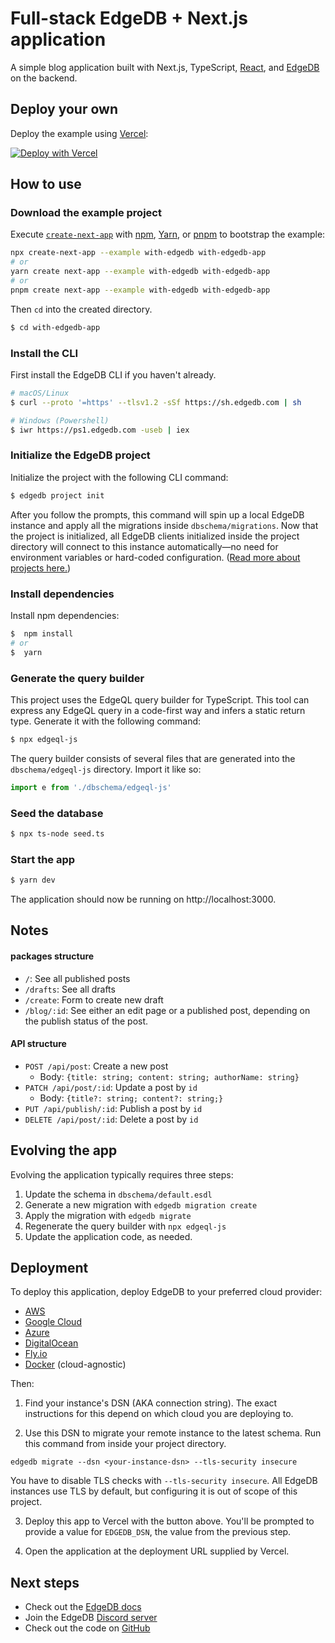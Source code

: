 # Full-stack EdgeDB + Next.js application

A simple blog application built with Next.js, TypeScript, [React](https://reactjs.org/), and [EdgeDB](https://www.edgedb.com/docs) on the backend.

## Deploy your own

Deploy the example using [Vercel](https://vercel.com?utm_source=github&utm_medium=readme&utm_campaign=next-example):

[![Deploy with Vercel](https://vercel.com/button)](https://vercel.com/new/git/external?repository-url=https://github.com/vercel/next.js/tree/canary/examples/with-edgedb&project-name=with-edgedb&repository-name=with-edgedb&env=EDGEDB_DSN)

## How to use

### Download the example project

Execute [`create-next-app`](https://github.com/vercel/next.js/tree/canary/packages/create-next-app) with [npm](https://docs.npmjs.com/cli/init), [Yarn](https://yarnpkg.com/lang/en/docs/cli/create/), or [pnpm](https://pnpm.io) to bootstrap the example:

```bash
npx create-next-app --example with-edgedb with-edgedb-app
# or
yarn create next-app --example with-edgedb with-edgedb-app
# or
pnpm create next-app --example with-edgedb with-edgedb-app
```

Then `cd` into the created directory.

```bash
$ cd with-edgedb-app
```

### Install the CLI

First install the EdgeDB CLI if you haven't already.

```bash
# macOS/Linux
$ curl --proto '=https' --tlsv1.2 -sSf https://sh.edgedb.com | sh

# Windows (Powershell)
$ iwr https://ps1.edgedb.com -useb | iex
```

### Initialize the EdgeDB project

Initialize the project with the following CLI command:

```bash
$ edgedb project init
```

After you follow the prompts, this command will spin up a local EdgeDB instance and apply all the migrations inside `dbschema/migrations`. Now that the project is initialized, all EdgeDB clients initialized inside the project directory will connect to this instance automatically—no need for environment variables or hard-coded configuration. ([Read more about projects here.](https://www.edgedb.com/docs/guides/projects))

### Install dependencies

Install npm dependencies:

```bash
$  npm install
# or
$  yarn
```

### Generate the query builder

This project uses the EdgeQL query builder for TypeScript. This tool can express any EdgeQL query in a code-first way and infers a static return type. Generate it with the following command:

```bash
$ npx edgeql-js
```

The query builder consists of several files that are generated into the `dbschema/edgeql-js` directory. Import it like so:

```ts
import e from './dbschema/edgeql-js'
```

### Seed the database

```bash
$ npx ts-node seed.ts
```

### Start the app

```bash
$ yarn dev
```

The application should now be running on http://localhost:3000.

## Notes

#### packages structure

- `/`: See all published posts
- `/drafts`: See all drafts
- `/create`: Form to create new draft
- `/blog/:id`: See either an edit page or a published post, depending on the publish status of the post.

#### API structure

- `POST /api/post`: Create a new post
  - Body: `{title: string; content: string; authorName: string}`
- `PATCH /api/post/:id`: Update a post by `id`
  - Body: `{title?: string; content?: string;}`
- `PUT /api/publish/:id`: Publish a post by `id`
- `DELETE /api/post/:id`: Delete a post by `id`

## Evolving the app

Evolving the application typically requires three steps:

1. Update the schema in `dbschema/default.esdl`
2. Generate a new migration with `edgedb migration create`
3. Apply the migration with `edgedb migrate`
4. Regenerate the query builder with `npx edgeql-js`
5. Update the application code, as needed.

## Deployment

To deploy this application, deploy EdgeDB to your preferred cloud provider:

- [AWS](https://www.edgedb.com/docs/guides/deployment/aws_aurora_ecs)
- [Google Cloud](https://www.edgedb.com/docs/guides/deployment/gcp)
- [Azure](https://www.edgedb.com/docs/guides/deployment/azure_flexibleserver)
- [DigitalOcean](https://www.edgedb.com/docs/guides/deployment/digitalocean)
- [Fly.io](https://www.edgedb.com/docs/guides/deployment/fly_io)
- [Docker](https://www.edgedb.com/docs/guides/deployment/docker) (cloud-agnostic)

Then:

1. Find your instance's DSN (AKA connection string). The exact instructions for this depend on which cloud you are deploying to.

2. Use this DSN to migrate your remote instance to the latest schema. Run this command from inside your project directory.

```
edgedb migrate --dsn <your-instance-dsn> --tls-security insecure
```

You have to disable TLS checks with `--tls-security insecure`. All EdgeDB instances use TLS by default, but configuring it is out of scope of this project.

3. Deploy this app to Vercel with the button above. You'll be prompted to provide a value for `EDGEDB_DSN`, the value from the previous step.

4. Open the application at the deployment URL supplied by Vercel.

## Next steps

- Check out the [EdgeDB docs](https://www.edgedb.com/docs)
- Join the EdgeDB [Discord server](https://edgedb.com/p/discord)
- Check out the code on [GitHub](https://github.com/edgedb/edgedb)
